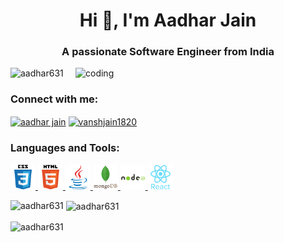 <h1 align="center">Hi 👋, I'm Aadhar Jain</h1>
<h3 align="center">A passionate Software Engineer from India</h3>

<img align="right" alt="coding" width="400" src="https://media1.giphy.com/media/UDclWKlmfmq7twI3iJ/200w.webp?cid=ecf05e47jps18qbhbd751jjta929iuxiy1j3opv66arrqvkz&ep=v1_gifs_search&rid=200w.webp&ct=g">

<p align="left"> <img src="https://komarev.com/ghpvc/?username=aadhar631&label=Profile%20views&color=0e75b6&style=flat" alt="aadhar631" /> </p>

<h3 align="left">Connect with me:</h3>
<p align="left">
<a href="https://linkedin.com/in/aadhar jain" target="blank"><img align="center" src="https://raw.githubusercontent.com/rahuldkjain/github-profile-readme-generator/master/src/images/icons/Social/linked-in-alt.svg" alt="aadhar jain" height="30" width="40" /></a>
<a href="https://www.leetcode.com/vanshjain1820" target="blank"><img align="center" src="https://raw.githubusercontent.com/rahuldkjain/github-profile-readme-generator/master/src/images/icons/Social/leet-code.svg" alt="vanshjain1820" height="30" width="40" /></a>
</p>

<h3 align="left">Languages and Tools:</h3>
<p align="left"> <a href="https://www.w3schools.com/css/" target="_blank" rel="noreferrer"> <img src="https://raw.githubusercontent.com/devicons/devicon/master/icons/css3/css3-original-wordmark.svg" alt="css3" width="40" height="40"/> </a> <a href="https://www.w3.org/html/" target="_blank" rel="noreferrer"> <img src="https://raw.githubusercontent.com/devicons/devicon/master/icons/html5/html5-original-wordmark.svg" alt="html5" width="40" height="40"/> </a> <a href="https://www.java.com" target="_blank" rel="noreferrer"> <img src="https://raw.githubusercontent.com/devicons/devicon/master/icons/java/java-original.svg" alt="java" width="40" height="40"/> </a> <a href="https://www.mongodb.com/" target="_blank" rel="noreferrer"> <img src="https://raw.githubusercontent.com/devicons/devicon/master/icons/mongodb/mongodb-original-wordmark.svg" alt="mongodb" width="40" height="40"/> </a> <a href="https://nodejs.org" target="_blank" rel="noreferrer"> <img src="https://raw.githubusercontent.com/devicons/devicon/master/icons/nodejs/nodejs-original-wordmark.svg" alt="nodejs" width="40" height="40"/> </a> <a href="https://reactjs.org/" target="_blank" rel="noreferrer"> <img src="https://raw.githubusercontent.com/devicons/devicon/master/icons/react/react-original-wordmark.svg" alt="react" width="40" height="40"/> </a> </p>

<p><img align="left" src="https://github-readme-stats.vercel.app/api/top-langs?username=aadhar631&show_icons=true&locale=en&layout=compact" alt="aadhar631" /></p>

<p>&nbsp;<img align="center" src="https://github-readme-stats.vercel.app/api?username=aadhar631&show_icons=true&locale=en" alt="aadhar631" /></p>

<p><img align="center" src="https://github-readme-streak-stats.herokuapp.com/?user=aadhar631&" alt="aadhar631" /></p>
